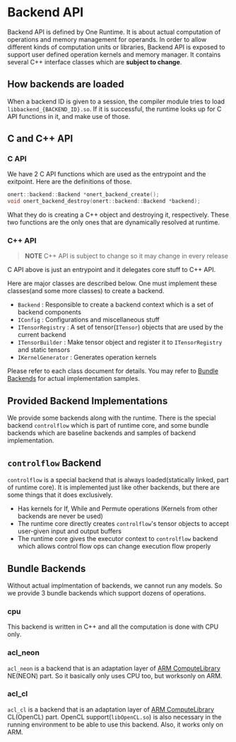 # Backend API

Backend API is defined by One Runtime. It is about actual computation of operations and memory management for operands. In order to allow different kinds of computation units or libraries, Backend API is exposed to support user defined operation kernels and memory manager. It contains several C++ interface classes which are **subject to change**.

## How backends are loaded

When a backend ID is given to a session, the compiler module tries to load `libbackend_{BACKEND_ID}.so`. If it is successful, the runtime looks up for C API functions in it, and make use of those.

## C and C++ API

### C API

We have 2 C API functions which are used as the entrypoint and the exitpoint. Here are the definitions of those.

```c
onert::backend::Backend *onert_backend_create();
void onert_backend_destroy(onert::backend::Backend *backend);
```

What they do is creating a C++ object and destroying it, respectively. These two functions are the only ones that are dynamically resolved at runtime.

### C++ API

> **NOTE** C++ API is subject to change so it may change in every release

C API above is just an entrypoint and it delegates core stuff to C++ API.

Here are major classes are described below. One must implement these classes(and some more classes) to create a backend.

- `Backend` : Responsible to create a backend context which is a set of backend components
- `IConfig` : Configurations and miscellaneous stuff
- `ITensorRegistry` : A set of tensor(`ITensor`) objects that are used by the current backend
- `ITensorBuilder` : Make tensor object and register it to `ITensorRegistry` and static tensors
- `IKernelGenerator` : Generates operation kernels

Please refer to each class document for details. You may refer to [Bundle Backends](#bundle-backends) for actual implementation samples.

## Provided Backend Implementations

We provide some backends along with the runtime. There is the special backend `controlflow` which is part of runtime core, and some bundle backends which are baseline backends and samples of backend implementation.

## `controlflow` Backend

`controlflow` is a special backend that is always loaded(statically linked, part of runtime core). It is implemented just like other backends, but there are some things that it does exclusively.

- Has kernels for If, While and Permute operations (Kernels from other backends are never be used)
- The runtime core directly creates `controlflow`'s tensor objects to accept user-given input and output buffers
- The runtime core gives the executor context to `controlflow` backend which allows control flow ops can change execution flow properly

## Bundle Backends

Without actual implmentation of backends, we cannot run any models. So we provide 3 bundle backends which support dozens of operations.

### cpu

This backend is written in C++ and all the computation is done with CPU only.

### acl_neon

`acl_neon` is a backend that is an adaptation layer of [ARM ComputeLibrary](https://github.com/ARM-software/ComputeLibrary) NE(NEON) part. So it basically only uses CPU too, but worksonly on ARM.

### acl_cl

`acl_cl` is a backend that is an adaptation layer of [ARM ComputeLibrary](https://github.com/ARM-software/ComputeLibrary) CL(OpenCL) part. OpenCL support(`libOpenCL.so`) is also necessary in the running environment to be able to use this backend. Also, it works only on ARM.
